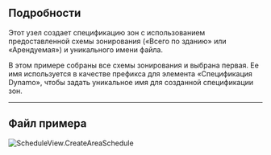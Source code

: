 ## Подробности
Этот узел создает спецификацию зон с использованием предоставленной схемы зонирования («Всего по зданию» или «Арендуемая») и уникального имени файла.

В этом примере собраны все схемы зонирования и выбрана первая. Ее имя используется в качестве префикса для элемента «Спецификация Dynamo», чтобы задать уникальное имя для созданной спецификации зон.
___
## Файл примера

![ScheduleView.CreateAreaSchedule](./Revit.Elements.Views.ScheduleView.CreateAreaSchedule_img.jpg)
